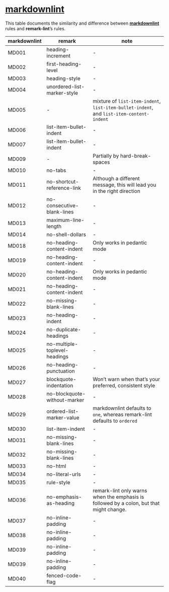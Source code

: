 # [markdownlint](https://github.com/mivok/markdownlint)

This table documents the similarity and difference between
[**markdownlint**](https://github.com/mivok/markdownlint/blob/master/docs/RULES.md)
rules and **remark-lint**’s rules.

| markdownlint | remark | note |
| - | - | - |
| MD001 | heading-increment | - |
| MD002 | first-heading-level | - |
| MD003 | heading-style | - |
| MD004 | unordered-list-marker-style | - |
| MD005 | - | mixture of `list-item-indent`, `list-item-bullet-indent`, and `list-item-content-indent` |
| MD006 | list-item-bullet-indent | - |
| MD007 | list-item-bullet-indent | - |
| MD009 | - | Partially by hard-break-spaces |
| MD010 | no-tabs | - |
| MD011 | no-shortcut-reference-link | Although a different message, this will lead you in the right direction |
| MD012 | no-consecutive-blank-lines | - |
| MD013 | maximum-line-length | - |
| MD014 | no-shell-dollars | - |
| MD018 | no-heading-content-indent | Only works in pedantic mode |
| MD019 | no-heading-content-indent | - |
| MD020 | no-heading-content-indent | Only works in pedantic mode |
| MD021 | no-heading-content-indent | - |
| MD022 | no-missing-blank-lines | - |
| MD023 | no-heading-indent | - |
| MD024 | no-duplicate-headings | - |
| MD025 | no-multiple-toplevel-headings | - |
| MD026 | no-heading-punctuation | - |
| MD027 | blockquote-indentation | Won’t warn when that’s your preferred, consistent style |
| MD028 | no-blockquote-without-marker | - |
| MD029 | ordered-list-marker-value | markdownlint defaults to `one`, whereas remark-lint defaults to `ordered` |
| MD030 | list-item-indent | - |
| MD031 | no-missing-blank-lines | - |
| MD032 | no-missing-blank-lines | - |
| MD033 | no-html | - |
| MD034 | no-literal-urls | - |
| MD035 | rule-style | - |
| MD036 | no-emphasis-as-heading | remark-lint only warns when the emphasis is followed by a colon, but that might change. |
| MD037 | no-inline-padding | - |
| MD038 | no-inline-padding | - |
| MD039 | no-inline-padding | - |
| MD039 | no-inline-padding | - |
| MD040 | fenced-code-flag | - |
